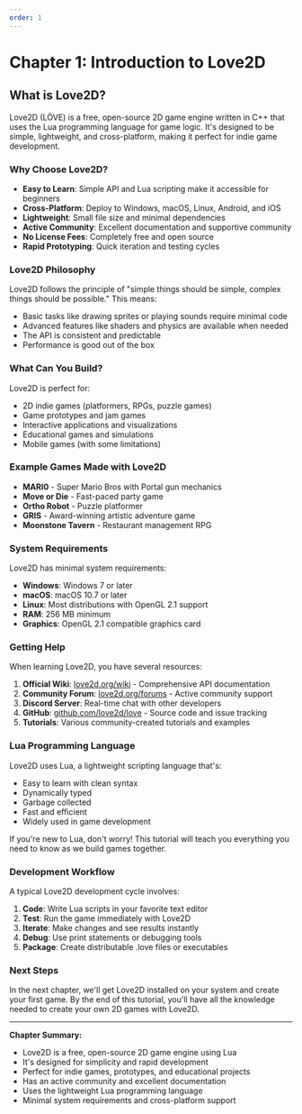 ```yaml
---
order: 1
---
```

# Chapter 1: Introduction to Love2D

## What is Love2D?

Love2D (LÖVE) is a free, open-source 2D game engine written in C++ that uses the Lua programming language for game logic. It's designed to be simple, lightweight, and cross-platform, making it perfect for indie game development.

### Why Choose Love2D?

- **Easy to Learn**: Simple API and Lua scripting make it accessible for beginners
- **Cross-Platform**: Deploy to Windows, macOS, Linux, Android, and iOS
- **Lightweight**: Small file size and minimal dependencies
- **Active Community**: Excellent documentation and supportive community
- **No License Fees**: Completely free and open source
- **Rapid Prototyping**: Quick iteration and testing cycles

### Love2D Philosophy

Love2D follows the principle of "simple things should be simple, complex things should be possible." This means:

- Basic tasks like drawing sprites or playing sounds require minimal code
- Advanced features like shaders and physics are available when needed
- The API is consistent and predictable
- Performance is good out of the box

### What Can You Build?

Love2D is perfect for:
- 2D indie games (platformers, RPGs, puzzle games)
- Game prototypes and jam games
- Interactive applications and visualizations
- Educational games and simulations
- Mobile games (with some limitations)

### Example Games Made with Love2D

- **MARI0** - Super Mario Bros with Portal gun mechanics
- **Move or Die** - Fast-paced party game
- **Ortho Robot** - Puzzle platformer
- **GRIS** - Award-winning artistic adventure game
- **Moonstone Tavern** - Restaurant management RPG

### System Requirements

Love2D has minimal system requirements:
- **Windows**: Windows 7 or later
- **macOS**: macOS 10.7 or later
- **Linux**: Most distributions with OpenGL 2.1 support
- **RAM**: 256 MB minimum
- **Graphics**: OpenGL 2.1 compatible graphics card

### Getting Help

When learning Love2D, you have several resources:

1. **Official Wiki**: [love2d.org/wiki](https://love2d.org/wiki) - Comprehensive API documentation
2. **Community Forum**: [love2d.org/forums](https://love2d.org/forums) - Active community support
3. **Discord Server**: Real-time chat with other developers
4. **GitHub**: [github.com/love2d/love](https://github.com/love2d/love) - Source code and issue tracking
5. **Tutorials**: Various community-created tutorials and examples

### Lua Programming Language

Love2D uses Lua, a lightweight scripting language that's:
- Easy to learn with clean syntax
- Dynamically typed
- Garbage collected
- Fast and efficient
- Widely used in game development

If you're new to Lua, don't worry! This tutorial will teach you everything you need to know as we build games together.

### Development Workflow

A typical Love2D development cycle involves:

1. **Code**: Write Lua scripts in your favorite text editor
2. **Test**: Run the game immediately with Love2D
3. **Iterate**: Make changes and see results instantly
4. **Debug**: Use print statements or debugging tools
5. **Package**: Create distributable .love files or executables

### Next Steps

In the next chapter, we'll get Love2D installed on your system and create your first game. By the end of this tutorial, you'll have all the knowledge needed to create your own 2D games with Love2D.

---

**Chapter Summary:**
- Love2D is a free, open-source 2D game engine using Lua
- It's designed for simplicity and rapid development
- Perfect for indie games, prototypes, and educational projects
- Has an active community and excellent documentation
- Uses the lightweight Lua programming language
- Minimal system requirements and cross-platform support
